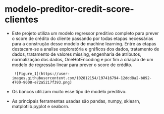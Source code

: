 # modelo-preditor-credit-score-clientes

  * Este projeto utiliza um modelo regressor preditivo completo para prever o score de crédito do cliente passando por todas etapas necessárias para a construção desse modelo de machine 
    learning. Entre as etapas destacam-se a analise exploratória e gráficos dos dados, tratamento de dados, tratamento de valores missing, engenharia de atributos, normalização dos dados,
    OneHotEncoding e por fim a criação de um modelo de regressão linear para prever o score de crédito.
    
         ![Figure_1](https://user-images.githubusercontent.com/102812154/197416794-12ddd8a2-b892-4700-9008-e72a5217f393.png)

  * Os bancos utilizam muito esse tipo de modelo preditivo.
  * As principais ferramentas usadas são pandas, numpy, sklearn, matplotlib.pyplot e seaborn. 
